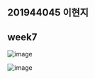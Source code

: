 ## 201944045 이현지
## week7

![image](https://user-images.githubusercontent.com/71175587/114659481-a8bdce80-9d2e-11eb-8bcf-3995043f46e7.png)

![image](https://user-images.githubusercontent.com/71175587/114659515-ba9f7180-9d2e-11eb-9e1d-869384bf1233.png)

